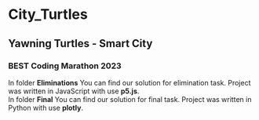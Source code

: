# City_Turtles
## Yawning Turtles - Smart City
### BEST Coding Marathon 2023
In folder **Eliminations** You can find our solution for elimination task. Project was written in JavaScript with use __p5.js__. <br />
In folder **Final** You can find our solution for final task. Project was written in Python with use __plotly__. <br />
